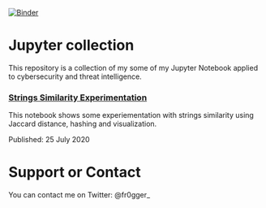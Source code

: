 [![Binder](https://mybinder.org/badge_logo.svg)](https://mybinder.org/v2/gh/fr0gger/jupyter-collection.git/HEAD)

# Jupyter collection

This repository is a collection of my some of my Jupyter Notebook applied to cybersecurity and threat intelligence. 

### [Strings Similarity Experimentation](https://github.com/fr0gger/jupyter-collection/blob/main/strings_similarity/Strings_Extraction.ipynb)
This notebook shows some experiementation with strings similarity using Jaccard distance, hashing and visualization. 

Published: 25 July 2020

# Support or Contact

You can contact me on Twitter: @fr0gger_
